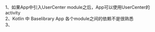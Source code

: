 1、如果App中引入UserCenter module之后，App可以使用UserCenter的activity</br>
2、Kotlin 中 Baselibrary App 各个module之间的依赖不是很熟悉</br>
3、
